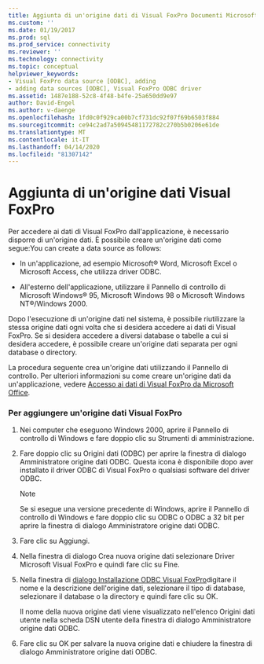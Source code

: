 ```yaml
---
title: Aggiunta di un'origine dati di Visual FoxPro Documenti Microsoft
ms.custom: ''
ms.date: 01/19/2017
ms.prod: sql
ms.prod_service: connectivity
ms.reviewer: ''
ms.technology: connectivity
ms.topic: conceptual
helpviewer_keywords:
- Visual FoxPro data source [ODBC], adding
- adding data sources [ODBC], Visual FoxPro ODBC driver
ms.assetid: 1487e188-52c8-4f48-b4fe-25a650dd9e97
author: David-Engel
ms.author: v-daenge
ms.openlocfilehash: 1fd0c0f929ca00b7cf731dc92f07f69b6503f884
ms.sourcegitcommit: ce94c2ad7a50945481172782c270b5b0206e61de
ms.translationtype: MT
ms.contentlocale: it-IT
ms.lasthandoff: 04/14/2020
ms.locfileid: "81307142"
---
```

# <a name="adding-a-visual-foxpro-data-source"></a>Aggiunta di un'origine dati Visual FoxPro
Per accedere ai dati di Visual FoxPro dall'applicazione, è necessario disporre di un'origine dati. È possibile creare un'origine dati come segue:You can create a data source as follows:  
  
-   In un'applicazione, ad esempio Microsoft® Word, Microsoft Excel o Microsoft Access, che utilizza driver ODBC.  
  
-   All'esterno dell'applicazione, utilizzare il Pannello di controllo di Microsoft Windows® 95, Microsoft Windows 98 o Microsoft Windows NT®/Windows 2000.  
  
 Dopo l'esecuzione di un'origine dati nel sistema, è possibile riutilizzare la stessa origine dati ogni volta che si desidera accedere ai dati di Visual FoxPro. Se si desidera accedere a diversi database o tabelle a cui si desidera accedere, è possibile creare un'origine dati separata per ogni database o directory.  
  
 La procedura seguente crea un'origine dati utilizzando il Pannello di controllo. Per ulteriori informazioni su come creare un'origine dati da un'applicazione, vedere [Accesso ai dati di Visual FoxPro da Microsoft Office](../../odbc/microsoft/accessing-visual-foxpro-data-from-microsoft-office.md).  
  
### <a name="to-add-a-visual-foxpro-data-source"></a>Per aggiungere un'origine dati Visual FoxPro  
  
1.  Nei computer che eseguono Windows 2000, aprire il Pannello di controllo di Windows e fare doppio clic su Strumenti di amministrazione.  
  
2.  Fare doppio clic su Origini dati (ODBC) per aprire la finestra di dialogo Amministratore origine dati ODBC. Questa icona è disponibile dopo aver installato il driver ODBC di Visual FoxPro o qualsiasi software del driver ODBC.  
  
    > [!NOTE]  
    >  Se si esegue una versione precedente di Windows, aprire il Pannello di controllo di Windows e fare doppio clic su ODBC o ODBC a 32 bit per aprire la finestra di dialogo Amministratore origine dati ODBC.  
  
3.  Fare clic su Aggiungi.  
  
4.  Nella finestra di dialogo Crea nuova origine dati selezionare Driver Microsoft Visual FoxPro e quindi fare clic su Fine.  
  
5.  Nella finestra di [dialogo Installazione ODBC Visual FoxPro](../../odbc/microsoft/odbc-visual-foxpro-setup-dialog-box.md)digitare il nome e la descrizione dell'origine dati, selezionare il tipo di database, selezionare il database o la directory e quindi fare clic su OK.  
  
     Il nome della nuova origine dati viene visualizzato nell'elenco Origini dati utente nella scheda DSN utente della finestra di dialogo Amministratore origine dati ODBC.  
  
6.  Fare clic su OK per salvare la nuova origine dati e chiudere la finestra di dialogo Amministratore origine dati ODBC.
